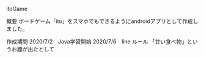 itoGame

概要
ボードゲーム「ito」をスマホでもできるようにandroidアプリとして作成しました。

作成期間
2020/7/2　Java学習開始
2020/7/6　line
ルール
「甘い食べ物」というお題が出たとして